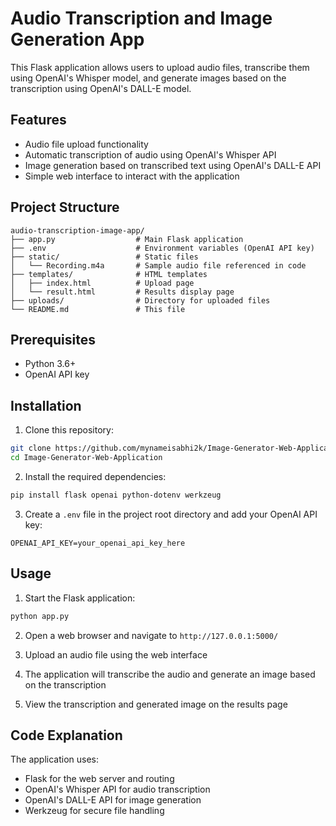 # Audio Transcription and Image Generation App

This Flask application allows users to upload audio files, transcribe them using OpenAI's Whisper model, and generate images based on the transcription using OpenAI's DALL-E model.

## Features

- Audio file upload functionality
- Automatic transcription of audio using OpenAI's Whisper API
- Image generation based on transcribed text using OpenAI's DALL-E API
- Simple web interface to interact with the application

## Project Structure

```
audio-transcription-image-app/
├── app.py                  # Main Flask application
├── .env                    # Environment variables (OpenAI API key)
├── static/                 # Static files
│   └── Recording.m4a       # Sample audio file referenced in code
├── templates/              # HTML templates
│   ├── index.html          # Upload page
│   └── result.html         # Results display page
├── uploads/                # Directory for uploaded files
└── README.md               # This file
```

## Prerequisites

- Python 3.6+
- OpenAI API key

## Installation

1. Clone this repository:

```bash
git clone https://github.com/mynameisabhi2k/Image-Generator-Web-Application.git
cd Image-Generator-Web-Application
```

2. Install the required dependencies:

```bash
pip install flask openai python-dotenv werkzeug
```

3. Create a `.env` file in the project root directory and add your OpenAI API key:

```
OPENAI_API_KEY=your_openai_api_key_here
```

## Usage

1. Start the Flask application:

```bash
python app.py
```

2. Open a web browser and navigate to `http://127.0.0.1:5000/`

3. Upload an audio file using the web interface

4. The application will transcribe the audio and generate an image based on the transcription

5. View the transcription and generated image on the results page

## Code Explanation

The application uses:
- Flask for the web server and routing
- OpenAI's Whisper API for audio transcription
- OpenAI's DALL-E API for image generation
- Werkzeug for secure file handling

